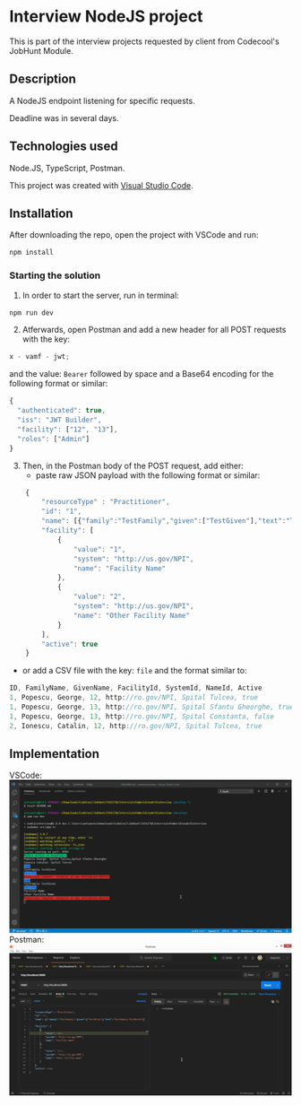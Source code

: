 # Interview NodeJS project

This is part of the interview projects requested by client from Codecool's JobHunt Module.

## Description

A NodeJS endpoint listening for specific requests.

Deadline was in several days.

## Technologies used

Node.JS, TypeScript, Postman.

This project was created with [Visual Studio Code](https://code.visualstudio.com/).

## Installation

After downloading the repo, open the project with VSCode and run:

```node.js
npm install
```

### Starting the solution

1. In order to start the server, run in terminal:

```js
npm run dev
```

2. Atferwards, open Postman and add a new header for all POST requests with the key:

```js
x - vamf - jwt;
```

and the value: `Bearer` followed by space and a Base64 encoding for the following format or similar:

```js
{
  "authenticated": true,
  "iss": "JWT Builder",
  "facility": ["12", "13"],
  "roles": ["Admin"]
}
```

3. Then, in the Postman body of the POST request, add either:
   - paste raw JSON payload with the following format or similar:

```js
    {
        "resourceType" : "Practitioner",
        "id": "1",
        "name": [{"family":"TestFamily","given":["TestGiven"],"text":"TestFamily TestGiven"}],
        "facility": [
            {
                "value": "1",
                "system": "http://us.gov/NPI",
                "name": "Facility Name"
            },
            {
                "value": "2",
                "system": "http://us.gov/NPI",
                "name": "Other Facility Name"
            }
        ],
        "active": true
    }
```

- or add a CSV file with the key: `file` and the format similar to:

```js
ID, FamilyName, GivenName, FacilityId, SystemId, NameId, Active
1, Popescu, George, 12, http://ro.gov/NPI, Spital Tulcea, true
1, Popescu, George, 13, http://ro.gov/NPI, Spital Sfantu Gheorghe, true
1, Popescu, George, 13, http://ro.gov/NPI, Spital Constanta, false
2, Ionescu, Catalin, 12, http://ro.gov/NPI, Spital Tulcea, true
```

## Implementation

VSCode:
![vscode](vscode.png)
Postman:
![postman](postman.png)

